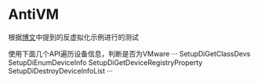 # AntiVM

根据[博文](https://msq01.github.io/2020/07-21-%E5%8F%8D%E6%B2%99%E7%AE%B1%E8%99%9A%E6%8B%9F%E6%9C%BA%E6%8A%80%E6%9C%AF/)中提到的反虚拟化示例进行的测试

使用下面几个API遍历设备信息，判断是否为VMware
···
SetupDiGetClassDevs
SetupDiEnumDeviceInfo
SetupDiGetDeviceRegistryProperty
SetupDiDestroyDeviceInfoList
···
